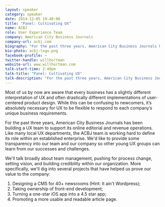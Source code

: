 ```yaml
---
layout: speaker
category: speaker
date: 2014-12-05 19:40:00
title: "Panel: Cultivating UX"
name: ACBJ
role: User Experience Team
company: American City Business Journals
company-url: acbj.com
biography: "For the past three years, American City Business Journals has been building a UX team to support its online editorial and revenue operations. Like many local UX departments, the ACBJ team is working hard to define its role within an established enterprise. We'd like to provide some transparency into our team and our company so other young UX groups can learn from our successes and challenges." 
bio-photo: acbj-logo.png
facebook-profile: ~
twitter-handle: willhortman
website-url: www.willhortman.com
talk-start-time: 2:40pm
talk-title: "Panel: Cultivating UX"
talk-description: "For the past three years, American City Business Journals has been building a UX team to support its online editorial and revenue operations. Like many local UX departments, the ACBJ team is working hard to define its role within an established enterprise. We'd like to provide some transparency into our team and our company so other young UX groups can learn from our successes and challenges."
---
```

Most of us by now are aware that every business has a slightly different interpretation of UX and often drastically different implementations of user-centered product design. While this can be confusing to newcomers, it’s absolutely necessary for UX to be flexible to respond to each company’s unique business requirements. 

For the past three years, American City Business Journals has been building a UX team to support its online editorial and revenue operations. Like many local UX departments, the ACBJ team is working hard to define its role within an established enterprise. We'd like to provide some transparency into our team and our company so other young UX groups can learn from our successes and challenges. 

We'll talk broadly about team management, pushing for process change, setting vision, and building credibility within our organization. More specifically, we'll dig into several projects that have helped us prove our value to the company: 

1. Designing a CMS for 40+ newsrooms (Hint: It ain't Wordpress); 
2. Taking ownership of front-end development; 
3. Turning a one-star iOS app into a 4.5 star app; 
4. Promoting a more usable and readable article page.